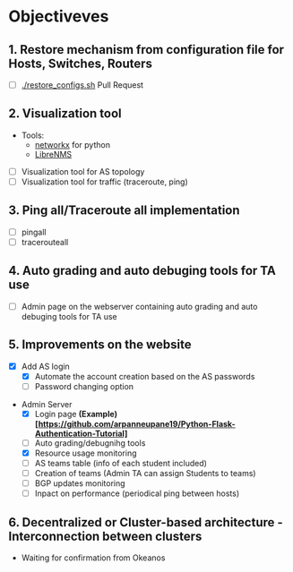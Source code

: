 # Objectiveves
## 1. Restore mechanism from configuration file for Hosts, Switches, Routers
   - [ ] [./restore_configs.sh](https://github.com/nsg-ethz/mini_internet_project/pull/19) Pull Request

## 2. Visualization tool
   - Tools:
      - [networkx](https://networkx.github.io/) for python
      - [LibreNMS](https://github.com/librenms)
   - [ ] Visualization tool for AS topology
   - [ ] Visualization tool for traffic (traceroute, ping)

## 3. Ping all/Traceroute all implementation
   - [ ] pingall
   - [ ] tracerouteall

## 4. Auto grading and auto debuging tools for TA use
   - [ ] Admin page on the webserver containing auto grading and auto debuging tools for TA use

## 5. Improvements on the website
   

   - [X] Add AS login 
      - [X] Automate the account creation based on the AS passwords
      - [ ] Password changing option

   - Admin Server 
      - [X] Login page **(Example)[https://github.com/arpanneupane19/Python-Flask-Authentication-Tutorial]**
      - [ ] Auto grading/debugnihg tools
      - [X] Resource usage monitoring
      - [ ] AS teams table (info of each student included)
      - [ ] Creation of teams (Admin TA can assign Students to teams)
      - [ ] BGP updates monitoring
      - [ ] Inpact on performance (periodical ping between hosts)

## 6. Decentralized or Cluster-based architecture - Interconnection between clusters
   
   - Waiting for confirmation from Okeanos
